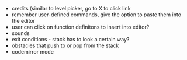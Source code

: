 - credits (similar to level picker, go to X to click link
- remember user-defined commands, give the option to paste them into the editor
- user can click on function definitons to insert into editor?
- sounds
- exit conditions - stack has to look a certain way?
- obstacles that push to or pop from the stack
- codemirror mode
